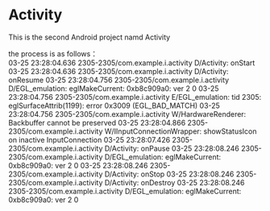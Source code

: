 # Activity
This is the second Android project namd Activity


the process is as follows：
<br/>03-25 23:28:04.636 2305-2305/com.example.i.activity D/Activity: onStart
03-25 23:28:04.636 2305-2305/com.example.i.activity D/Activity: onResume
03-25 23:28:04.756 2305-2305/com.example.i.activity D/EGL_emulation: eglMakeCurrent: 0xb8c909a0: ver 2 0
03-25 23:28:04.756 2305-2305/com.example.i.activity E/EGL_emulation: tid 2305: eglSurfaceAttrib(1199): error 0x3009 (EGL_BAD_MATCH)
03-25 23:28:04.756 2305-2305/com.example.i.activity W/HardwareRenderer: Backbuffer cannot be preserved
03-25 23:28:04.866 2305-2305/com.example.i.activity W/IInputConnectionWrapper: showStatusIcon on inactive InputConnection
03-25 23:28:07.426 2305-2305/com.example.i.activity D/Activity: onPause
03-25 23:28:08.246 2305-2305/com.example.i.activity D/EGL_emulation: eglMakeCurrent: 0xb8c909a0: ver 2 0
03-25 23:28:08.246 2305-2305/com.example.i.activity D/Activity: onStop
03-25 23:28:08.246 2305-2305/com.example.i.activity D/Activity: onDestroy
03-25 23:28:08.246 2305-2305/com.example.i.activity D/EGL_emulation: eglMakeCurrent: 0xb8c909a0: ver 2 0
